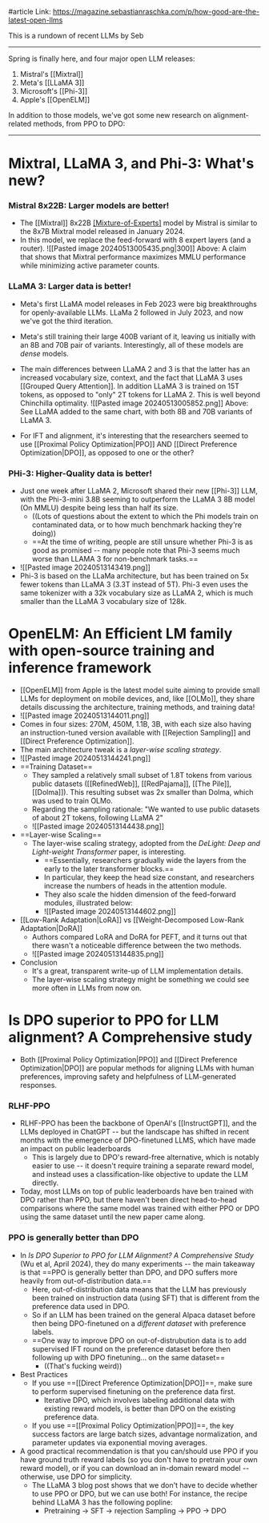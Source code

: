#article 
Link: https://magazine.sebastianraschka.com/p/how-good-are-the-latest-open-llms

This is a rundown of recent LLMs by Seb

------

Spring is finally here, and four major open LLM releases:
1. Mistral's [[Mixtral]]
2. Meta's [[LLaMA 3]]
3. Microsoft's [[Phi-3]]
4. Apple's [[OpenELM]]

In addition to those models, we've got some new research on alignment-related methods, from PPO to DPO:

----

# Mixtral, LLaMA 3, and Phi-3: What's new?

### Mistral 8x22B: Larger models are better!
- The [[Mixtral]] 8x22B [[Mixture-of-Experts]](MoE) model by Mistral is similar to the 8x7B Mixtral model released in January 2024.
- In this model, we replace the feed-forward with 8 expert layers (and a router).
![[Pasted image 20240513005435.png|300]]
Above: A claim that shows that Mixtral performance maximizes MMLU performance while minimizing active parameter counts.

### LLaMA 3: Larger data is better!
- Meta's first LLaMA model releases in Feb 2023 were big breakthroughs for openly-available LLMs. LLaMa 2 followed in July 2023, and now we've got the third iteration.
- Meta's still training their large 400B variant of it, leaving us initially with an 8B and 70B pair of variants. Interestingly, all of these models are *dense* models.
- The main differences between LLaMA 2 and 3 is that the latter has an increased vocabulary size, context, and the fact that LLaMA 3 uses [[Grouped Query Attention]]. In addition LLaMA 3 is trained on 15T tokens, as opposed to "only" 2T tokens for LLaMA 2. This is well beyond Chinchilla optimality.
![[Pasted image 20240513005852.png]]
Above: See LLaMA added to the same chart, with both 8B and 70B variants of LLaMA 3.

- For IFT and alignment, it's interesting that the researchers seemed to use [[Proximal Policy Optimization|PPO]] AND [[Direct Preference Optimization|DPO]], as opposed to one or the other?

### PHi-3: Higher-Quality data is better!
- Just one week after LLaMA 2, Microsoft shared their new [[Phi-3]] LLM, with the Phi-3-mini 3.8B seeming to outperform the LLaMA 3 8B model (On MMLU) despite being less than half its size.
	- ((Lots of questions about the extent to which the Phi models train on contaminated data, or to how much benchmark hacking they're doing))
	- ==At the time of writing, people are still unsure whether Phi-3 is as good as promised -- many people note that Phi-3 seems much worse than LLAMA 3 for non-benchmark tasks.==
- ![[Pasted image 20240513143419.png]]
- Phi-3 is based on the LLaMa architecture, but has been trained on 5x fewer tokens than LLaMA 3 (3.3T instead of 5T). Phi-3 even uses the same tokenizer with a 32k vocabulary size as LLaMA 2, which is much smaller than the LLaMA 3 vocabulary size of 128k.

# OpenELM: An Efficient LM family with open-source training and inference framework
- [[OpenELM]] from Apple is the latest model suite aiming to provide small LLMs for deployment on mobile devices, and, like [[OLMo]], they share details discussing the architecture, training methods, and training data!
- ![[Pasted image 20240513144011.png]]
- Comes in four sizes: 270M, 450M, 1.1B, 3B, with each size also having an instruction-tuned version available with [[Rejection Sampling]] and [[Direct Preference Optimization]].
- The main architecture tweak is a *layer-wise scaling strategy*.
- ![[Pasted image 20240513144241.png]]
- ==Training Dataset==
	- They sampled a relatively small subset of 1.8T tokens from various public datasets ([[RefinedWeb]], [[RedPajama]], [[The Pile]], [[Dolma]]). This resulting subset was 2x smaller than Dolma, which was used to train OLMo.
	- Regarding the sampling rationale: "We wanted to use public datasets of about 2T tokens, following LLaMA 2"
	- ![[Pasted image 20240513144438.png]]
- ==Layer-wise Scaling==
	- The layer-wise scaling strategy, adopted from the *DeLight: Deep and Light-weight Transformer* paper, is interesting. 
		- ==Essentially, researchers gradually wide the layers from the early to the later transformer blocks.==
		- In particular, they keep the head size constant, and researchers increase the numbers of heads in the attention module.
		- They also scale the hidden dimension of the feed-forward modules, illustrated below:
		- ![[Pasted image 20240513144602.png]]
- [[Low-Rank Adaptation|LoRA]] vs [[Weight-Decomposed Low-Rank Adaptation|DoRA]]
	- Authors compared LoRA and DoRA for PEFT, and it turns out that there wasn't a noticeable difference between the two methods.
	- ![[Pasted image 20240513144835.png]]
- Conclusion
	- It's a great, transparent write-up of LLM implementation details.
	- The layer-wise scaling strategy might be something we could see more often in LLMs from now on.

# Is DPO superior to PPO for LLM alignment? A Comprehensive study
- Both [[Proximal Policy Optimization|PPO]] and [[Direct Preference Optimization|DPO]] are popular methods for aligning LLMs with human preferences, improving safety and helpfulness of LLM-generated responses.

### RLHF-PPO
- RLHF-PPO has been the backbone of OpenAI's [[InstructGPT]], and the LLMs deployed in ChatGPT -- but the landscape has shifted in recent months with the emergence of DPO-finetuned LLMS, which have made an impact on public leaderboards
	- This is largely due to DPO's reward-free alternative, which is notably easier to use -- it doesn't require training a separate reward model, and instead uses a classification-like objective to update the LLM directly.
- Today, most LLMs on top of public leaderboards have ben trained with DPO rather than PPO, but there haven't been direct head-to-head comparisons where the same model was trained with either PPO or DPO using the same dataset until the new paper came along.

### PPO is generally better than DPO
- In *Is DPO Superior to PPO for LLM Alignment? A Comprehensive Study* (Wu et al, April 2024), they do many experiments -- the main takeaway is that ==PPO is generally better than DPO, and DPO suffers more heavily from out-of-distribution data.==
	- Here, out-of-distribution data means that the LLM has previously been trained on instruction data (using SFT) that is different from the preference data used in DPO.
	- So if an LLM has been trained on the general Alpaca dataset before then being DPO-finetuned on a *different dataset* with preference labels.
	- ==One way to improve DPO on out-of-distrubution data is to add supervised IFT round on the preference dataset before then following up with DPO finetuning... on the same dataset==
		- ((That's fucking weird))
- Best Practices
	- If you use ==[[Direct Preference Optimization|DPO]]==, make sure to perform supervised finetuning on the preference data first.
		- Iterative DPO, which involves labeling additional data with existing reward models, is better than DPO on the existing preference data.
	- If you use ==[[Proximal Policy Optimization|PPO]]==, the key success factors are large batch sizes, advantage normalization, and parameter updates via exponential moving averages.
- A good practical recommendation is that you can/should use PPO if you have ground truth reward labels (so you don't have to pretrain your own reward model), or if you can download an in-domain reward model -- otherwise, use DPO for simplicity.
	- The LLaMA 3 blog post shows that we don't have to decide whether to use PPO or DPO, but we can use both! For instance, the recipe behind LLaMA 3 has the following popline:
		- Pretraining -> SFT -> rejection Sampling -> PPO -> DPO




















